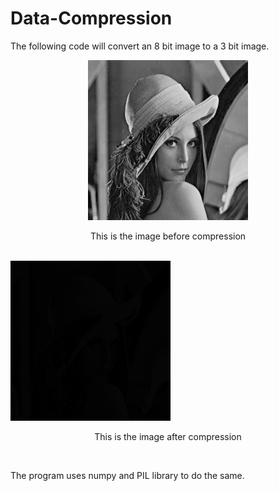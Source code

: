 # Data-Compression
The following code will convert an 8 bit image to a 3 bit image. 
<p align="center">
  <img src="lena.jpg" height="256px" width="256px" title="Before Compression" alt="Before Compression"><br>
  <p align="center">This is the image before compression</p><br>
  <img style="align:center;" src="lena_2.jpg" height="256px" width="256px" title="After Compression" alt="After Compression"><br>
  <p align="center">This is the image after compression</p><br>
  
  The program uses numpy and PIL library to do the same.
</p>
